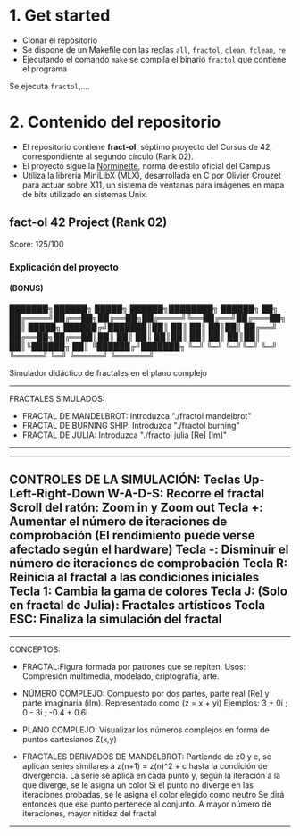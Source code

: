 
# 1. Get started

- Clonar el repositorio
- Se dispone de un Makefile con las reglas `all`, `fractol`, `clean`, `fclean`, `re`
- Ejecutando el comando `make` se compila el binario `fractol` que contiene el programa

Se ejecuta `fractol`,....



# 2. Contenido del repositorio

- El repositorio contiene **fract-ol**, séptimo proyecto del Cursus de 42, correspondiente al segundo círculo (Rank 02).
- El proyecto sigue la [Norminette](https://github.com/42School/norminette), norma de estilo oficial del Campus.
- Utiliza la librería MiniLibX (MLX), desarrollada en C por Olivier Crouzet para actuar sobre X11, un sistema de ventanas para imágenes en mapa de bits utilizado en sistemas Unix. 

##  fact-ol 42 Project (Rank 02)
Score: 125/100

### Explicación del proyecto

#### (BONUS)


███████╗██████╗  █████╗  ██████╗████████╗ ██████╗ ██╗
██╔════╝██╔══██╗██╔══██╗██╔════╝╚══██╔══╝██╔═══██╗██║
█████╗  ██████╔╝███████║██║        ██║   ██║   ██║██║
██╔══╝  ██╔══██╗██╔══██║██║        ██║   ██║   ██║██║
██║     ██║  ██║██║  ██║╚██████╗   ██║   ╚██████╔╝███████╗
╚═╝     ╚═╝  ╚═╝╚═╝  ╚═╝ ╚═════╝   ╚═╝    ╚═════╝ ╚══════╝

Simulador didáctico de fractales en el plano complejo

------------------------------------------------------------
FRACTALES SIMULADOS:
- FRACTAL DE MANDELBROT: Introduzca "./fractol mandelbrot"
- FRACTAL DE BURNING SHIP: Introduzca "./fractol burning"
- FRACTAL DE JULIA: Introduzca "./fractol julia [Re] [Im]"
------------------------------------------------------------


------------------------------------------------------------
CONTROLES DE LA SIMULACIÓN:
Teclas Up-Left-Right-Down W-A-D-S: Recorre el fractal
Scroll del ratón: Zoom in y Zoom out
Tecla +: Aumentar el número de iteraciones de comprobación (El rendimiento puede verse afectado según el hardware)
Tecla -: Disminuir el número de iteraciones de comprobación
Tecla R: Reinicia al fractal a las condiciones iniciales
Tecla 1: Cambia la gama de colores
Tecla J: (Solo en fractal de Julia): Fractales artísticos
Tecla ESC: Finaliza la simulación del fractal
------------------------------------------------------------


------------------------------------------------------------
CONCEPTOS:
- FRACTAL:Figura formada por patrones que se repiten.
  Usos: Compresión multimedia, modelado, criptografía, arte.

- NÚMERO COMPLEJO: Compuesto por dos partes, parte real (Re) y parte imaginaria (iIm).
  Representado como (z = x + yi)
  Ejemplos: 3 + 0i ; 0 - 3i ; -0.4 + 0.6i

- PLANO COMPLEJO: Visualizar los números complejos  en forma de puntos cartesianos Z(x,y)

- FRACTALES DERIVADOS DE MANDELBROT: Partiendo de z0 y c, se aplican series similares a  z(n+1) = z(n)^2 + c hasta la condición de divergencia.
  La serie se aplica en cada punto y, según la iteración  a la que diverge, se le asigna un color
  Si el punto no diverge en las iteraciones probadas, se le asigna el color elegido como neutro
  Se dirá entonces que ese punto pertenece al conjunto.
  A mayor número de iteraciones, mayor nitidez del fractal
------------------------------------------------------------
